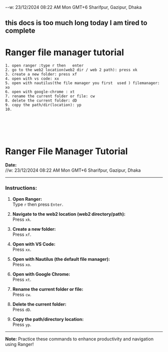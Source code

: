 --w: 23/12/2024 08:22 AM Mon GMT+6 Sharifpur, Gazipur, Dhaka

## this docs is too much long today I am tired to complete

# Ranger file manager tutorial

```
1. open ranger :type r then   enter
2. go to the web2 location(web2 dir / web 2 path): press xk
3. create a new folder: press xf
4. open with vs code: xx
5. open with nautilus(the file manager you first  used ) filemanager: xo
6. open with google-chrome : xt
7. rename the current folder or file: cw
8. delete the current folder: dD
9. copy the path/dir(location): yp
10.






```

# Ranger File Manager Tutorial

**Date:**  
//w: 23/12/2024 08:22 AM Mon GMT+6 Sharifpur, Gazipur, Dhaka

---

### Instructions:

1. **Open Ranger:**  
   Type `r` then press `Enter`.

2. **Navigate to the web2 location (web2 directory/path):**  
   Press `xk`.

3. **Create a new folder:**  
   Press `xf`.

4. **Open with VS Code:**  
   Press `xx`.

5. **Open with Nautilus (the default file manager):**  
   Press `xo`.

6. **Open with Google Chrome:**  
   Press `xt`.

7. **Rename the current folder or file:**  
   Press `cw`.

8. **Delete the current folder:**  
   Press `dD`.

9. **Copy the path/directory location:**  
   Press `yp`.

---

**Note:** Practice these commands to enhance productivity and navigation using Ranger!
